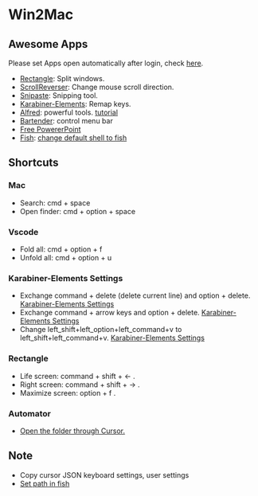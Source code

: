 # Win2Mac
## Awesome Apps
Please set Apps open automatically after login, check [here](https://support.apple.com/zh-cn/guide/mac-help/mh15189/mac).
+ [Rectangle](https://rectangleapp.com/): Split windows.
+ [ScrollReverser](https://pilotmoon.com/scrollreverser/): Change mouse scroll direction.
+ [Snipaste](https://www.snipaste.com/): Snipping tool.
+ [Karabiner-Elements](https://karabiner-elements.pqrs.org/): Remap keys.
+ [Alfred](https://www.alfredapp.com/): powerful tools. [tutorial](https://louiszhai.github.io/2018/05/31/alfred/#14-%E7%B3%BB%E7%BB%9F%E5%B8%B8%E7%94%A8%E5%91%BD%E4%BB%A4%E5%BF%AB%E6%8D%B7%E6%93%8D%E4%BD%9C)
+ [Bartender](https://www.macbartender.com/): control menu bar
+ [Free PowererPoint](https://macked.app/microsoft-office-crack-activation-tutorial)
+ [Fish](https://fishshell.com/): [change default shell to fish](https://www.cnblogs.com/Undefined443/p/17968875)

## Shortcuts
### Mac
+ Search: cmd + space
+ Open finder: cmd + option + space
### Vscode
+ Fold all: cmd + option + f
+ Unfold all: cmd + option + u
### Karabiner-Elements Settings
+ Exchange command + delete (delete current line) and option + delete. [Karabiner-Elements Settings](https://ke-complex-modifications.pqrs.org/#ctrl_deletes_to_option_deletes)
+ Exchange command + arrow keys and option + delete. [Karabiner-Elements Settings](https://ke-complex-modifications.pqrs.org/#ctrl_arrows_to_option_arrows)
+ Change left_shift+left_option+left_command+v to left_shift+left_command+v. [Karabiner-Elements Settings]()
### Rectangle 
+ Life screen: command + shift + <- .
+ Right screen: command + shift + -> . 
+ Maximize screen: option + f .
### Automator
+ [Open the folder through Cursor.](https://blog.csdn.net/Shao_yihao/article/details/127834604)

## Note
+ Copy cursor JSON keyboard settings, user settings 
+ [Set path in fish](https://stackoverflow.com/questions/66724016/my-fish-is-blind-fish-does-not-recognise-any-commands-after-setting-it-as-defa)
